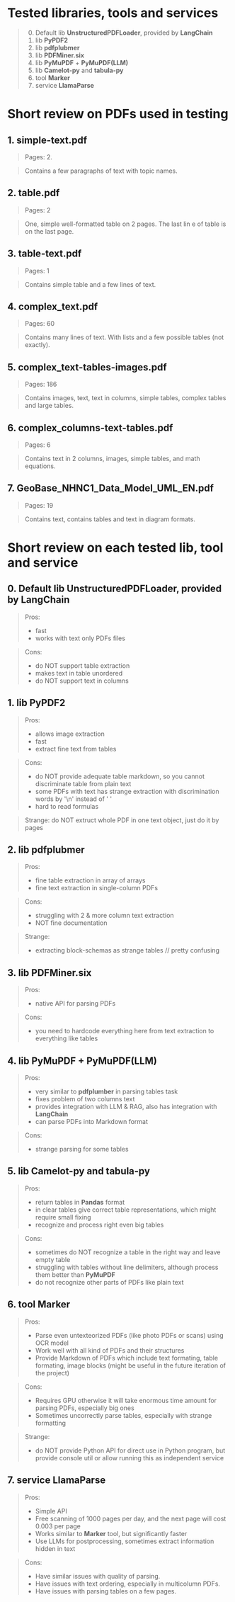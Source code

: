 # Tested libraries, tools and services

> 0. Default lib __UnstructuredPDFLoader__, provided by __LangChain__
> 1. lib __PyPDF2__
> 2. lib __pdfplubmer__
> 3. lib __PDFMiner.six__
> 4. lib __PyMuPDF__ + __PyMuPDF(LLM)__
> 5. lib __Camelot-py__ and __tabula-py__
> 6. tool __Marker__
> 7. service __LlamaParse__

# Short review on PDFs used in testing
## 1. simple-text.pdf

> Pages: 2.

> Contains a few paragraphs of text with topic names.

## 2. table.pdf

> Pages: 2

> One, simple well-formatted table on 2 pages. The last lin e of table is on the last page.

## 3. table-text.pdf

> Pages: 1

> Contains simple table and a few lines of text.

## 4. complex_text.pdf

> Pages: 60

> Contains many lines of text. With lists and a few possible tables (not exactly).

## 5. complex_text-tables-images.pdf

> Pages: 186

> Contains images, text, text in columns, simple tables, complex tables and large tables.

## 6. complex_columns-text-tables.pdf

> Pages: 6

> Contains text in 2 columns, images, simple tables, and math equations.

## 7. GeoBase_NHNC1_Data_Model_UML_EN.pdf

> Pages: 19

> Contains text, contains tables and text in diagram formats.
 
# Short review on each tested lib, tool and service
## 0. Default lib __UnstructuredPDFLoader__, provided by __LangChain__

> Pros:
> - fast
> - works with text only PDFs files

> Cons:
> - do NOT support table extraction
> - makes text in table unordered
> - do NOT support text in columns

## 1. lib __PyPDF2__

> Pros:
> - allows image extraction
> - fast
> - extract fine text from tables

> Cons:
> - do NOT provide adequate table markdown, so you cannot discriminate table from plain text
> - some PDFs with text has strange extraction with discrimination words by '\n' instead of ' '
> - hard to read formulas

> Strange:
> do NOT extruct whole PDF in one text object, just do it by pages

## 2. lib __pdfplubmer__

> Pros:
> - fine table extraction in array of arrays
> - fine text extraction in single-column PDFs

> Cons:
> - struggling with 2 & more column text extraction
> - NOT fine documentation

> Strange:
> - extracting block-schemas as strange tables // pretty confusing

## 3. lib __PDFMiner.six__

> Pros:
> - native API for parsing PDFs

> Cons:
> - you need to hardcode everything here from text extraction to everything like tables

## 4. lib __PyMuPDF__ + __PyMuPDF(LLM)__

> Pros:
> - very similar to **pdfplumber** in parsing tables task
> - fixes problem of two columns text
> - provides integration with LLM & RAG, also has integration with **LangChain**
> - can parse PDFs into Markdown format

> Cons:
> - strange parsing for some tables

## 5. lib __Camelot-py__ and __tabula-py__

> Pros:
> - return tables in __Pandas__ format
> - in clear tables give correct table representations, which might require small fixing
> - recognize and process right even big tables

> Cons:
> - sometimes do NOT recognize a table in the right way and leave empty table
> - struggling with tables without line delimiters, although process them better than __PyMuPDF__
> - do not recognize other parts of PDFs like plain text

## 6. tool __Marker__

> Pros:
> - Parse even untexteorized PDFs (like photo PDFs or scans) using OCR model
> - Work well with all kind of PDFs and their structures
> - Provide Markdown of PDFs which include text formating, table formating, image blocks (might be useful in the future iteration of the project)

> Cons:
> - Requires GPU otherwise it will take enormous time amount for parsing PDFs, especially big ones
> - Sometimes uncorrectly parse tables, especially with strange formatting

> Strange:
> - do NOT provide Python API for direct use in Python program, but provide console util or allow running this as independent service

## 7. service __LlamaParse__

> Pros:
> - Simple API
> - Free scanning of 1000 pages per day, and the next page will cost 0.003 per page
> - Works similar to __Marker__ tool, but significantly faster
> - Use LLMs for postprocessing, sometimes extract information hidden in text

> Cons:
> - Have similar issues with quality of parsing.
> - Have issues with text ordering, especially in multicolumn PDFs.
> - Have issues with parsing tables on a few pages.